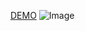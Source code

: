 [DEMO](https://emoji-ochre.vercel.app/)
![Image](https://github.com/user-attachments/assets/fb52a741-d519-41b8-88bc-fb9b574759c0)
